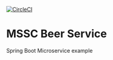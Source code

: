 [![CircleCI](https://dl.circleci.com/status-badge/img/circleci/RAZ6vsisnG4uaEA1UTjWYr/TSbucNHT2jJAh7dwJf2gak/tree/main.svg?style=svg)](https://dl.circleci.com/status-badge/redirect/circleci/RAZ6vsisnG4uaEA1UTjWYr/TSbucNHT2jJAh7dwJf2gak/tree/main)
# MSSC Beer Service

Spring Boot Microservice example